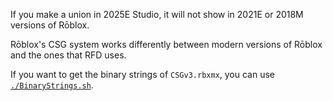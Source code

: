 If you make a union in 2025E Studio, it will not show in 2021E or 2018M versions of Rōblox.

Rōblox's CSG system works differently between modern versions of Rōblox and the ones that RFD uses.

If you want to get the binary strings of `CSGv3.rbxmx`, you can use [`./BinaryStrings.sh`](./BinaryStrings.sh).
